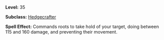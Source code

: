 <!-- TITLE: Spell: Engulfing Roots -->

**Level:** 35

**Subclass:** [Hedgecrafter](hedgecrafter)

**Spell Effect:**  Commands roots to take hold of your target, doing between 115 and 160 damage, and preventing their movement.